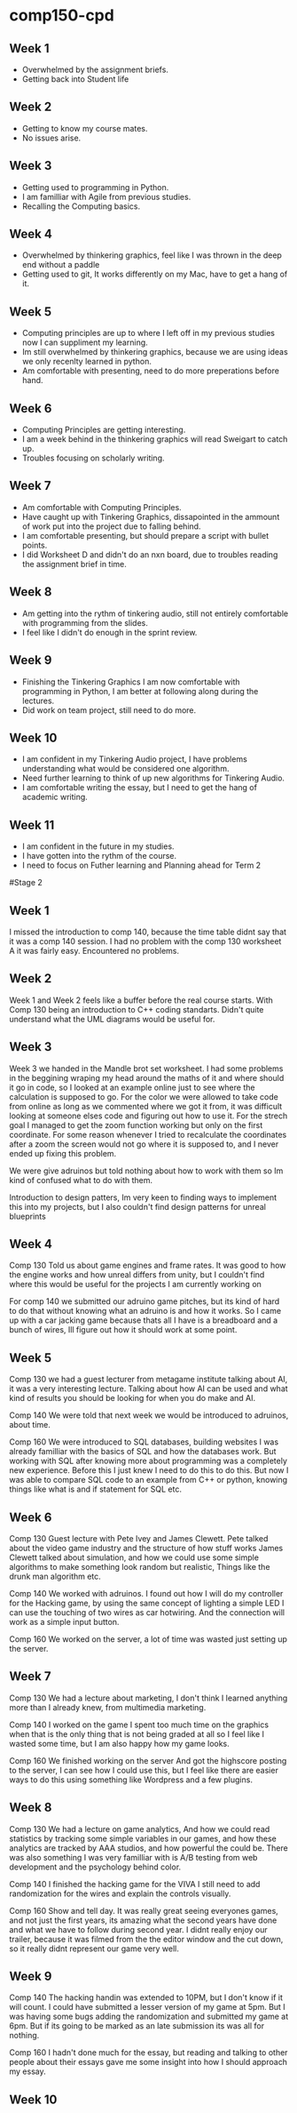 # comp150-cpd

## Week 1

* Overwhelmed by the assignment briefs.
* Getting back into Student life

## Week 2

* Getting to know my course mates.
* No issues arise.

## Week 3

* Getting used to programming in Python.
* I am familliar with Agile from previous studies.
* Recalling the Computing basics.

## Week 4

* Overwhelmed by thinkering graphics, feel like I was thrown in the deep end without a paddle
* Getting used to git, It works differently on my Mac, have to get a hang of it.

## Week 5

* Computing principles are up to where I left off in my previous studies now I can suppliment my learning.
* Im still overwhelmed by thinkering graphics, because we are using ideas we only recenlty learned in python.
* Am comfortable with presenting, need to do more preperations before hand.

## Week 6

* Computing Principles are getting interesting.
* I am a week behind in the thinkering graphics will read Sweigart to catch up.
* Troubles focusing on scholarly writing.

## Week 7

* Am comfortable with Computing Principles.
* Have caught up with Tinkering Graphics, dissapointed in the ammount of work put into the project due to falling behind.
* I am comfortable presenting, but should prepare a script with bullet points.
* I did Worksheet D and didn't do an nxn board, due to troubles reading the assignment brief in time.

## Week 8

* Am getting into the rythm of tinkering audio, still not entirely comfortable with programming from the slides.
* I feel like I didn't do enough in the sprint review.

## Week 9

* Finishing the Tinkering Graphics I am now comfortable with programming in Python, I am better at following along during the lectures.
* Did work on team project, still need to do more.

## Week 10

* I am confident in my Tinkering Audio project, I have problems understanding what would be considered one algorithm.
* Need further learning to think of up new algorithms for Tinkering Audio.
* I am comfortable writing the essay, but I need to get the hang of academic writing.

## Week 11

* I am confident in the future in my studies.
* I have gotten into the rythm of the course.
* I need to focus on Futher learning and Planning ahead for Term 2


#Stage 2
## Week 1

I missed the introduction to comp 140, because the time table didnt say that it was a comp 140 session.
I had no problem with the comp 130 worksheet A it was fairly easy. Encountered no problems.

## Week 2

Week 1 and Week 2 feels like a buffer before the real course starts. With Comp 130 being an introduction to C++ coding standarts. Didn't quite understand what the UML diagrams would be useful for.

## Week 3

Week 3 we handed in the Mandle brot set worksheet. I had some problems in the beggining wraping my head around the maths of it and where should it go in code, so I looked at an example online just to see where the calculation is supposed to go. For the color we were allowed to take code from online as long as we commented where we got it from, it was difficult looking at someone elses code and figuring out how to use it. For the strech goal I managed to get the zoom function working but only on the first coordinate. For some reason whenever I tried to recalculate the coordinates after a zoom the screen would not go where it is supposed to, and I never ended up fixing this problem. 

We were give adruinos but told nothing about how to work with them so Im kind of confused what to do with them.

Introduction to design patters, Im very keen to finding ways to implement this into my projects, but I also couldn't find design patterns for unreal blueprints
## Week 4

Comp 130 Told us about game engines and frame rates. It was good to how the engine works and how unreal differs from unity, but I couldn't find where this would be useful for the projects I am currently working on

For comp 140 we submitted our adruino game pitches, but its kind of hard to do that without knowing what an adruino is and how it works. So I came up with a car jacking game because thats all I have is a breadboard and a bunch of wires, Ill figure out how it should work at some point.

## Week 5

Comp 130 we had a guest lecturer from metagame institute talking about AI, it was a very interesting lecture. Talking about how AI can be used and what kind of results you should be looking for when you do make and AI. 

Comp 140 We were told that next week we would be introduced to adruinos, about time.

Comp 160 We were introduced to SQL databases, building websites I was already familliar with the basics of SQL and how the databases work. But working with SQL after knowing more about programming was a completely new experience. Before this I just knew I need to do this to do this. But now I was able to compare SQL code to an example from C++ or python, knowing things like what is and if statement for SQL etc.

## Week 6

Comp 130 Guest lecture with Pete Ivey and James Clewett. Pete talked about the video game industry and the structure of how stuff works
James Clewett talked about simulation, and how we could use some simple algorithms to make something look random but realistic, Things like the drunk man algorithm etc.

Comp 140 We worked with adruinos. I found out how I will do my controller for the Hacking game, by using the same concept of lighting a simple LED I can use the touching of two wires as car hotwiring. And the connection will work as a simple input button.

Comp 160 We worked on the server, a lot of time was wasted just setting up the server.

## Week 7

Comp 130 We had a lecture about marketing, I don't think I learned anything more than I already knew, from multimedia marketing.

Comp 140 I worked on the game I spent too much time on the graphics when that is the only thing that is not being graded at all so I feel like I wasted some time, but I am also happy how my game looks.

Comp 160 We finished working on the server And got the highscore posting to the server, I can see how I could use this, but I feel like there are easier ways to do this using something like Wordpress and a few plugins.

## Week 8

Comp 130 We had a lecture on game analytics, And how we could read statistics by tracking some simple variables in our games, and how these analytics are tracked by AAA studios, and how powerful the could be. There was also something I was very familliar with is A/B testing from web development and the psychology behind color.

Comp 140 I finished the hacking game for the VIVA I still need to add randomization for the wires and explain the controls visually.

Comp 160 Show and tell day. It was really great seeing everyones games, and not just the first years, its amazing what the second years have done and what we have to follow during second year. I didnt really enjoy our trailer, because it was filmed from the the editor window and the cut down, so it really didnt represent our game very well.

## Week 9

Comp 140 The hacking handin was extended to 10PM, but I don't know if it will count. I could have submitted a lesser version of my game at 5pm. But I was having some bugs adding the randomization and submitted my game at 6pm. But if its going to be marked as an late submission its was all for nothing.

Comp 160 I hadn't done much for the essay, but reading and talking to other people about their essays gave me some insight into how I should approach my essay.

## Week 10
